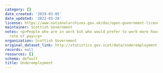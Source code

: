 ```yaml
---
category: []
date_created: '2019-03-05'
date_updated: '2022-03-28'
license: https://www.nationalarchives.gov.uk/doc/open-government-licence/version/3/
maintainer: Scottish Government
notes: <p>People who are in work but who would prefer to work more hours for the same
  rate of pay</p>
organization: Scottish Government
original_dataset_link: http://statistics.gov.scot/data/underemployment
records: null
resources: []
schema: default
title: Underemployment
---
```

